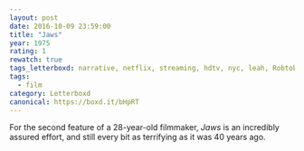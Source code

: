```yaml
---
layout: post 
date: 2016-10-09 23:59:00
title: "Jaws"
year: 1975
rating: 1
rewatch: true
tags_letterboxd: narrative, netflix, streaming, hdtv, nyc, leah, Robtober
tags:
  - film
category: Letterboxd
canonical: https://boxd.it/bHpRT
---
```


For the second feature of a 28-year-old filmmaker, <cite>Jaws</cite> is an incredibly assured effort, and still every bit as terrifying as it was 40 years ago.